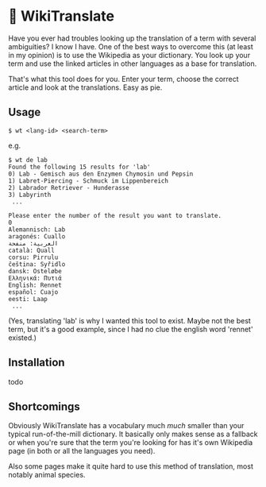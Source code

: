 # 📖 WikiTranslate

Have you ever had troubles looking up the translation of a term with several ambiguities? I know I have. One of the best ways to overcome this (at least in my opinion) is to use the Wikipedia as your dictionary. You look up your term and use the linked articles in other languages as a base for translation.

That's what this tool does for you. Enter your term, choose the correct article and look at the translations. Easy as pie.

## Usage

`$ wt <lang-id> <search-term>`

e.g.

```
$ wt de lab
Found the following 15 results for 'lab'
0) Lab - Gemisch aus den Enzymen Chymosin und Pepsin
1) Labret-Piercing - Schmuck im Lippenbereich
2) Labrador Retriever - Hunderasse
3) Labyrinth
 ...

Please enter the number of the result you want to translate.
0
Alemannisch: Lab
aragonés: Cuallo
العربية: منفحة
català: Quall
corsu: Pirrulu
čeština: Syřidlo
dansk: Osteløbe
Ελληνικά: Πυτιά
English: Rennet
español: Cuajo
eesti: Laap
 ...
```

(Yes, translating 'lab' is why I wanted this tool to exist. Maybe not the best term, but it's a good example, since I had no clue the english word 'rennet' existed.)

## Installation

todo

## Shortcomings

Obviously WikiTranslate has a vocabulary much _much_ smaller than your typical run-of-the-mill dictionary. It basically only makes sense as a fallback or when you're sure that the term you're looking for has it's own Wikipedia page (in both or all the languages you need).

Also some pages make it quite hard to use this method of translation, most notably animal species.
